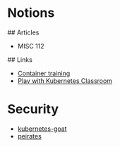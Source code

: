 # Notions

## Articles

- MISC 112

## Links

- [Container training](https://container.training/)
- [Play with Kubernetes Classroom](https://training.play-with-kubernetes.com/)

# Security

- [kubernetes-goat](https://github.com/madhuakula/kubernetes-goat)
- [peirates](https://github.com/inguardians/peirates)
